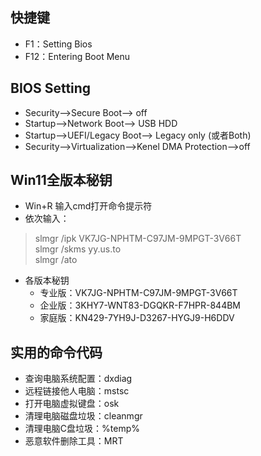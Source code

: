 ## 快捷键
- F1：Setting Bios
- F12：Entering Boot Menu

## BIOS Setting
- Security-->Secure Boot--> off
- Startup-->Network Boot--> USB HDD
- Startup-->UEFI/Legacy Boot--> Legacy only (或者Both)
- Security-->Virtualization-->Kenel DMA Protection-->off

## Win11全版本秘钥
- Win+R 输入cmd打开命令提示符
- 依次输入：
> slmgr /ipk VK7JG-NPHTM-C97JM-9MPGT-3V66T  
> slmgr /skms yy.us.to  
> slmgr /ato  
- 各版本秘钥
  - 专业版：VK7JG-NPHTM-C97JM-9MPGT-3V66T
  - 企业版：3KHY7-WNT83-DGQKR-F7HPR-844BM
  - 家庭版：KN429-7YH9J-D3267-HYGJ9-H6DDV

## 实用的命令代码
- 查询电脑系统配置：dxdiag
- 远程链接他人电脑：mstsc
- 打开电脑虚拟键盘：osk
- 清理电脑磁盘垃圾：cleanmgr
- 清理电脑C盘垃圾：%temp%
- 恶意软件删除工具：MRT
